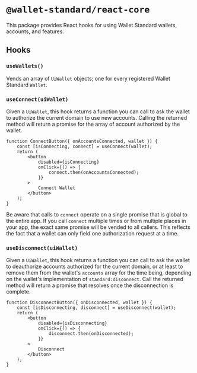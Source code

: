 # `@wallet-standard/react-core`

This package provides React hooks for using Wallet Standard wallets, accounts, and features.

## Hooks

### `useWallets()`

Vends an array of `UiWallet` objects; one for every registered Wallet Standard `Wallet`.

### `useConnect(uiWallet)`

Given a `UiWallet`, this hook returns a function you can call to ask the wallet to authorize the current domain to use new accounts. Calling the returned method will return a promise for the array of account authorized by the wallet.

```tsx
function ConnectButton({ onAccountsConnected, wallet }) {
    const [isConnecting, connect] = useConnect(wallet);
    return (
        <button
            disabled={isConnecting}
            onClick={() => {
                connect.then(onAccountsConnected);
            }}
        >
            Connect Wallet
        </button>
    );
}
```

Be aware that calls to `connect` operate on a single promise that is global to the entire app. If you call `connect` multiple times or from multiple places in your app, the exact same promise will be vended to all callers. This reflects the fact that a wallet can only field one authorization request at a time.

### `useDisconnect(uiWallet)`

Given a `UiWallet`, this hook returns a function you can call to ask the wallet to deauthorize accounts authorized for the current domain, or at least to remove them from the wallet's `accounts` array for the time being, depending on the wallet's implementation of `standard:disconnect`. Call the returned method will return a promise that resolves once the disconnection is complete.

```tsx
function DisconnectButton({ onDisconnected, wallet }) {
    const [isDisconnecting, disconnect] = useDisconnect(wallet);
    return (
        <button
            disabled={isDisconnecting}
            onClick={() => {
                disconnect.then(onDisconnected);
            }}
        >
            Disconnect
        </button>
    );
}
```

